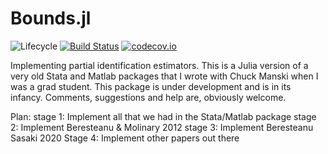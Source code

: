 # Bounds.jl

![Lifecycle](https://img.shields.io/badge/lifecycle-experimental-orange.svg)<!--
![Lifecycle](https://img.shields.io/badge/lifecycle-maturing-blue.svg)
![Lifecycle](https://img.shields.io/badge/lifecycle-stable-green.svg)
![Lifecycle](https://img.shields.io/badge/lifecycle-retired-orange.svg)
![Lifecycle](https://img.shields.io/badge/lifecycle-archived-red.svg)
![Lifecycle](https://img.shields.io/badge/lifecycle-dormant-blue.svg) -->
[![Build Status](https://travis-ci.com/ArieBeresteanu/Bounds.jl.svg?branch=master)](https://travis-ci.com/ArieBeresteanu/Bounds.jl)
[![codecov.io](http://codecov.io/github/ArieBeresteanu/Bounds.jl/coverage.svg?branch=master)](http://codecov.io/github/ArieBeresteanu/Bounds.jl?branch=master)
<!--
[![Documentation](https://img.shields.io/badge/docs-stable-blue.svg)](https://ArieBeresteanu.github.io/Bounds.jl/stable)
[![Documentation](https://img.shields.io/badge/docs-master-blue.svg)](https://ArieBeresteanu.github.io/Bounds.jl/dev)
-->

Implementing partial identification estimators. This is a Julia version of a very old Stata and Matlab packages that I wrote with Chuck Manski when I was a grad student. This package is under development and is in its infancy. Comments, suggestions and help are, obviously welcome.

Plan:
stage 1: Implement all that we had in the Stata/Matlab package
stage 2: Implement Beresteanu & Molinary 2012
stage 3: Implement Beresteanu Sasaki 2020
Stage 4: Implement other papers out there